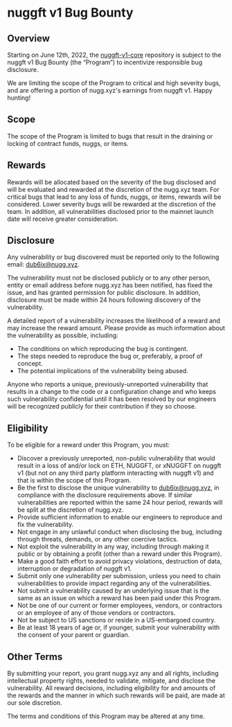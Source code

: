 # nuggft v1 Bug Bounty

## Overview

Starting on June 12th, 2022, the [nuggft-v1-core](https://github.com/nuggft/nuggft-v1-core) repository is subject to the nuggft v1 Bug Bounty (the “Program”) to incentivize responsible bug disclosure.

We are limiting the scope of the Program to critical and high severity bugs, and are offering a portion of nugg.xyz's earnings from nuggft v1. Happy hunting!

## Scope

The scope of the Program is limited to bugs that result in the draining or locking of contract funds, nuggs, or items.

## Rewards

Rewards will be allocated based on the severity of the bug disclosed and will be evaluated and rewarded at the discretion of the nugg.xyz team. For critical bugs that lead to any loss of funds, nuggs, or items, rewards will be considered. Lower severity bugs will be rewarded at the discretion of the team. In addition, all vulnerabilities disclosed prior to the mainnet launch date will receive greater consideration.

## Disclosure

Any vulnerability or bug discovered must be reported only to the following email: [dub6ix@nugg.xyz](mailto:dub6ix@nugg.xyz).

The vulnerability must not be disclosed publicly or to any other person, entity or email address before nugg.xyz has been notified, has fixed the issue, and has granted permission for public disclosure. In addition, disclosure must be made within 24 hours following discovery of the vulnerability.

A detailed report of a vulnerability increases the likelihood of a reward and may increase the reward amount. Please provide as much information about the vulnerability as possible, including:

- The conditions on which reproducing the bug is contingent.
- The steps needed to reproduce the bug or, preferably, a proof of concept.
- The potential implications of the vulnerability being abused.

Anyone who reports a unique, previously-unreported vulnerability that results in a change to the code or a configuration change and who keeps such vulnerability confidential until it has been resolved by our engineers will be recognized publicly for their contribution if they so choose.

## Eligibility

To be eligible for a reward under this Program, you must:

- Discover a previously unreported, non-public vulnerability that would result in a loss of and/or lock on ETH, NUGGFT, or xNUGGFT on nuggft v1 (but not on any third party platform interacting with nuggft v1) and that is within the scope of this Program.
- Be the first to disclose the unique vulnerability to [dub6ix@nugg.xyz](mailto:dub6ix@nugg.xyz), in compliance with the disclosure requirements above. If similar vulnerabilities are reported within the same 24 hour period, rewards will be split at the discretion of nugg.xyz.
- Provide sufficient information to enable our engineers to reproduce and fix the vulnerability.
- Not engage in any unlawful conduct when disclosing the bug, including through threats, demands, or any other coercive tactics.
- Not exploit the vulnerability in any way, including through making it public or by obtaining a profit (other than a reward under this Program).
- Make a good faith effort to avoid privacy violations, destruction of data, interruption or degradation of nuggft v1.
- Submit only one vulnerability per submission, unless you need to chain vulnerabilities to provide impact regarding any of the vulnerabilities.
- Not submit a vulnerability caused by an underlying issue that is the same as an issue on which a reward has been paid under this Program.
- Not be one of our current or former employees, vendors, or contractors or an employee of any of those vendors or contractors.
- Not be subject to US sanctions or reside in a US-embargoed country.
- Be at least 18 years of age or, if younger, submit your vulnerability with the consent of your parent or guardian.

## Other Terms

By submitting your report, you grant nugg.xyz any and all rights, including intellectual property rights, needed to validate, mitigate, and disclose the vulnerability. All reward decisions, including eligibility for and amounts of the rewards and the manner in which such rewards will be paid, are made at our sole discretion.

The terms and conditions of this Program may be altered at any time.
